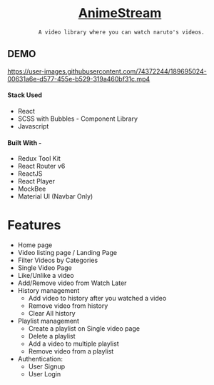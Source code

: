 <div align="center">
   
   
   # [AnimeStream](https://anime-stream-lib.netlify.app/)
     A video library where you can watch naruto's videos.
</div>


## DEMO

https://user-images.githubusercontent.com/74372244/189695024-00631a6e-d577-455e-b529-319a460bf31c.mp4

#### Stack Used

- React
- SCSS with Bubbles - Component Library
- Javascript

#### Built With -

- Redux Tool Kit
- React Router v6
- ReactJS
- React Player
- MockBee
- Material UI (Navbar Only)


# Features

- Home page
- Video listing page / Landing Page
- Filter Videos by Categories
- Single Video Page
- Like/Unlike a video
- Add/Remove video from Watch Later
- History management
    - Add video to history after you watched a video
    - Remove video from history
    - Clear All history
- Playlist management 
    - Create a playlist on Single video page
    - Delete a playlist
    - Add a video to multiple playlist
    - Remove video from a playlist
- Authentication: 
    - User Signup 
    - User Login







